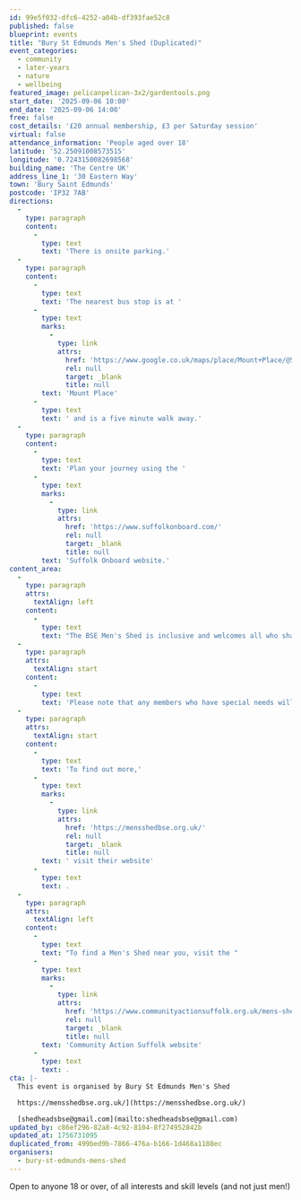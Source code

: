 ```yaml
---
id: 99e5f032-dfc6-4252-a04b-df393fae52c8
published: false
blueprint: events
title: "Bury St Edmunds Men's Shed (Duplicated)"
event_categories:
  - community
  - later-years
  - nature
  - wellbeing
featured_image: pelicanpelican-3x2/gardentools.png
start_date: '2025-09-06 10:00'
end_date: '2025-09-06 14:00'
free: false
cost_details: '£20 annual membership, £3 per Saturday session'
virtual: false
attendance_information: 'People aged over 18'
latitude: '52.25091008573515'
longitude: '0.7243150082698568'
building_name: 'The Centre UK'
address_line_1: '30 Eastern Way'
town: 'Bury Saint Edmunds'
postcode: 'IP32 7AB'
directions:
  -
    type: paragraph
    content:
      -
        type: text
        text: 'There is onsite parking.'
  -
    type: paragraph
    content:
      -
        type: text
        text: 'The nearest bus stop is at '
      -
        type: text
        marks:
          -
            type: link
            attrs:
              href: 'https://www.google.co.uk/maps/place/Mount+Place/@52.2495522,0.7223698,17z/data=!4m6!3m5!1s0x47d84c5f3cd21bbf:0xf1f25dde97938906!8m2!3d52.248558!4d0.725647!16s%2Fg%2F1q67d80nk?entry=ttu&g_ep=EgoyMDI1MDMxNy4wIKXMDSoASAFQAw%3D%3D'
              rel: null
              target: _blank
              title: null
        text: 'Mount Place'
      -
        type: text
        text: ' and is a five minute walk away.'
  -
    type: paragraph
    content:
      -
        type: text
        text: 'Plan your journey using the '
      -
        type: text
        marks:
          -
            type: link
            attrs:
              href: 'https://www.suffolkonboard.com/'
              rel: null
              target: _blank
              title: null
        text: 'Suffolk Onboard website.'
content_area:
  -
    type: paragraph
    attrs:
      textAlign: left
    content:
      -
        type: text
        text: "The BSE Men's Shed is inclusive and welcomes all who share our values of mutual support and community. So please feel free to attend, whatever your gender, age (members must be over 18), ability, faith or orientation - you will be welcome."
  -
    type: paragraph
    attrs:
      textAlign: start
    content:
      -
        type: text
        text: 'Please note that any members who have special needs will need their carer/guardian to attend with them - but the above applies, they will be just as welcome!'
  -
    type: paragraph
    attrs:
      textAlign: start
    content:
      -
        type: text
        text: 'To find out more,'
      -
        type: text
        marks:
          -
            type: link
            attrs:
              href: 'https://mensshedbse.org.uk/'
              rel: null
              target: _blank
              title: null
        text: ' visit their website'
      -
        type: text
        text: .
  -
    type: paragraph
    attrs:
      textAlign: left
    content:
      -
        type: text
        text: "To find a Men's Shed near you, visit the "
      -
        type: text
        marks:
          -
            type: link
            attrs:
              href: 'https://www.communityactionsuffolk.org.uk/mens-sheds/map/'
              rel: null
              target: _blank
              title: null
        text: 'Community Action Suffolk website'
      -
        type: text
        text: .
cta: |-
  This event is organised by Bury St Edmunds Men's Shed

  https://mensshedbse.org.uk/](https://mensshedbse.org.uk/)

  [shedheadsbse@gmail.com](mailto:shedheadsbse@gmail.com)
updated_by: c86ef296-82a8-4c92-8104-8f274952842b
updated_at: 1756731095
duplicated_from: 499bed9b-7866-476a-b166-1d468a1188ec
organisers:
  - bury-st-edmunds-mens-shed
---
```

Open to anyone 18 or over, of all interests and skill levels (and not just men!)